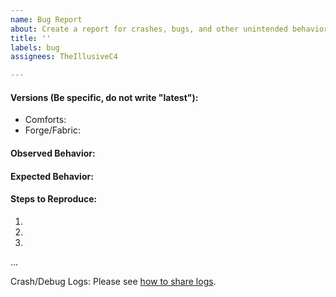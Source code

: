 ```yaml
---
name: Bug Report
about: Create a report for crashes, bugs, and other unintended behavior
title: ''
labels: bug
assignees: TheIllusiveC4

---
```


<!--
#### Notice
Please reproduce all issues without any other unnecessary mods before submitting.
-->
#### Versions (Be specific, do not write "latest"):
* Comforts:
* Forge/Fabric:
#### Observed Behavior:
#### Expected Behavior:
#### Steps to Reproduce:
1.
2.
3.
...

Crash/Debug Logs: Please see [how to share logs](https://fabricmc.net/wiki/player:tutorials:logs_ml:windows#how_to_post_your_logs_to_get_help).
